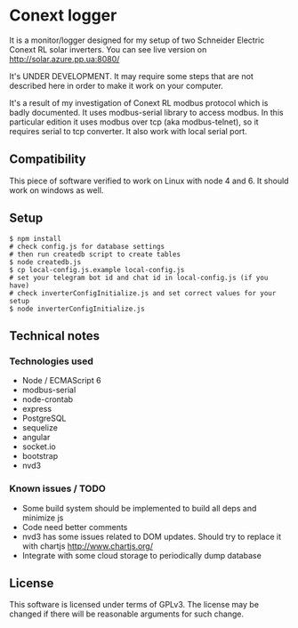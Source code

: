 # Conext logger #

It is a monitor/logger designed for my setup of two Schneider Electric Conext RL
solar inverters. You can see live version on http://solar.azure.pp.ua:8080/

It's UNDER DEVELOPMENT. It may require some steps that are not described here
in order to make it work on your computer.

It's a result of my investigation of Conext RL modbus protocol which is badly documented.
It uses modbus-serial library to access modbus. In this particular edition it uses
modbus over tcp (aka modbus-telnet), so it requires serial to tcp converter.
It also work with local serial port.

## Compatibility ##
This piece of software verified to work on Linux with node 4 and 6.
It should work on windows as well.

## Setup ##
    $ npm install
    # check config.js for database settings
    # then run createdb script to create tables
    $ node createdb.js
    $ cp local-config.js.example local-config.js
    # set your telegram bot id and chat id in local-config.js (if you have)
    # check inverterConfigInitialize.js and set correct values for your setup
    $ node inverterConfigInitialize.js

## Technical notes ##

### Technologies used ###
- Node / ECMAScript 6
- modbus-serial
- node-crontab
- express
- PostgreSQL
- sequelize
- angular
- socket.io
- bootstrap
- nvd3

### Known issues / TODO ###
- Some build system should be implemented to build all deps and minimize js
- Code need better comments
- nvd3 has some issues related to DOM updates. Should try to replace it
with chartjs http://www.chartjs.org/
- Integrate with some cloud storage to periodically dump database

## License ##
This software is licensed under terms of GPLv3. The license may be changed
if there will be reasonable arguments for such change.
